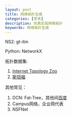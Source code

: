 ```yaml
---
layout: post
title: 网络拓扑生成
categories: [学术]
description: 仿真实验网络拓扑
keywords: 网络拓扑生成
---
```


NS2: gt-itm

Python: NetworkX

拓扑数据集:

1. [Internet Topology Zoo](http://www.topology-zoo.org/dataset.html)
2. [斯坦福](http://snap.stanford.edu/data/)

其他常见：

1. DCN: Fat-Tree，其他间[百度](https://wenku.baidu.com/view/b8b6cd595727a5e9846a6164.html)
2. Campus网络，企业网代表
3. NSFNet

